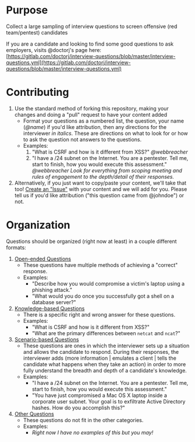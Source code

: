 # Purpose
Collect a large sampling of interview questions to screen offensive (red team/pentest) candidates

If you are a candidate and looking to find some good questions to ask employers, visits @doctorj's page here: [https://gitlab.com/doctorj/interview-questions/blob/master/interview-questions.yml](https://gitlab.com/doctorj/interview-questions/blob/master/interview-questions.yml)

# Contributing
1. Use the standard method of forking this repository, making your changes and doing a "pull" request to have your content added
   - Format your questions as a numbered list, the question, your name (*@name*) if you'd like attribution, then any directions for the interviewer *in italics*. These are directions on what to look for or how to ask the question not answers to the questions.
   - Examples:
      1. "What is CSRF and how is it different from XSS?" *@webbreacher*
      1. "I have a /24 subnet on the Internet. You are a pentester. Tell me, start to finish, how you would execute this assessment." *@webbreacher* *Look for everything from scoping meeting and rules of engagement to the depth/detail of their responses.*
2. Alternatively, if you just want to copy/paste your content, we'll take that too! [Create an "Issue"](https://github.com/WebBreacher/offensiveinterview/issues) with your content and we will add for you. Please tell us if you'd like attribution ("this question came from @johndoe") or not.

# Organization
Questions should be organized (right now at least) in a couple different formats:

1. [Open-ended Questions](https://github.com/WebBreacher/offensiveinterview/blob/master/open.md)
   - These questions have multiple methods of achieving a "correct" response. 
   - Examples:
      - "Describe how you would compromise a victim's laptop using a phishing attack."
      - "What would you do once you successfully got a shell on a database server?"
2. [Knowledge-based Questions](https://github.com/WebBreacher/offensiveinterview/blob/master/knowledge.md)
   - There is a specific right and wrong answer for these questions.
   - Examples:
      - "What is CSRF and how is it different from XSS?"
      - "What are the primary differences between ```netcat``` and ```ncat```?"
3. [Scenario-based Questions](https://github.com/WebBreacher/offensiveinterview/blob/master/scenario.md)
   - These questions are ones in which the interviewer sets up a situation and allows the candidate to respond. During their responses, the interviewer adds (more information | emulates a client | tells the candidate what happens when they take an action) in order to more fully understand the breadth and depth of a candidate's knowledge.
   - Examples:
      - "I have a /24 subnet on the Internet. You are a pentester. Tell me, start to finish, how you would execute this assessment."
      - "You have just compromised a Mac OS X laptop inside a corporate user subnet. Your goal is to exfiltrate Active Directory hashes. How do you accomplish this?"
4. [Other Questions](https://github.com/WebBreacher/offensiveinterview/blob/master/other.md)
   - These questions do not fit in the other categories. 
   - Examples:
      - *Right now I have no examples of this but you may!*
